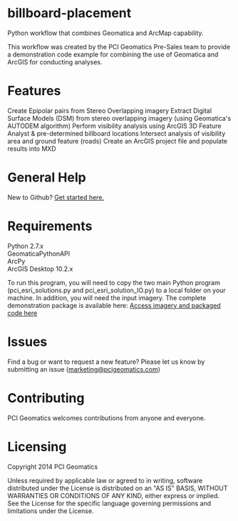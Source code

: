 billboard-placement
===================

Python workflow that combines Geomatica and ArcMap capability.

This workflow was created by the PCI Geomatics Pre-Sales team to provide a demonstration code example for combining the use of Geomatica and ArcGIS for conducting analyses.


<h1>Features</h1>
Create Epipolar pairs from Stereo Overlapping imagery
Extract Digital Surface Models (DSM) from stereo overlapping imagery (using Geomatica's AUTODEM algorithm)
Perform visibility analysis using ArcGIS 3D Feature Analyst & pre-determined billboard locations
Intersect analysis of visibility area and ground feature (roads)
Create an ArcGIS project file and populate results into MXD

<h1>General Help</h1>

New to Github? <a href="http://htmlpreview.github.com/?https://github.com/Esri/esri.github.com/blob/master/help/esri-getting-to-know-github.html" target="_blank">Get started here.</a>

<h1>Requirements</h1>

Python 2.7.x<br>
GeomaticaPythonAPI<br>
ArcPy<br>
ArcGIS Desktop 10.2.x<br>

To run this program, you will need to copy the two main Python program (pci_esri_solutions.py and pci_esri_solution_IO.py) to a local folder on your machine. In addition, you will need the input imagery. The complete demonstration package is available here: <a href="http://dl.pcigeomatics.com/Marketing/geomatica_demonstrations/Python_esri-pci.zip" target="_blank">Access imagery and packaged code here</a>


<h1>Issues</h1>

Find a bug or want to request a new feature? Please let us know by submitting an issue (marketing@pcigeomatics.com)

<h1>Contributing</h1>

PCI Geomatics welcomes contributions from anyone and everyone.

<h1>Licensing</h1>

Copyright 2014 PCI Geomatics

Unless required by applicable law or agreed to in writing, software distributed under the License is distributed on an "AS IS" BASIS, WITHOUT WARRANTIES OR CONDITIONS OF ANY KIND, either express or implied. See the License for the specific language governing permissions and limitations under the License.

